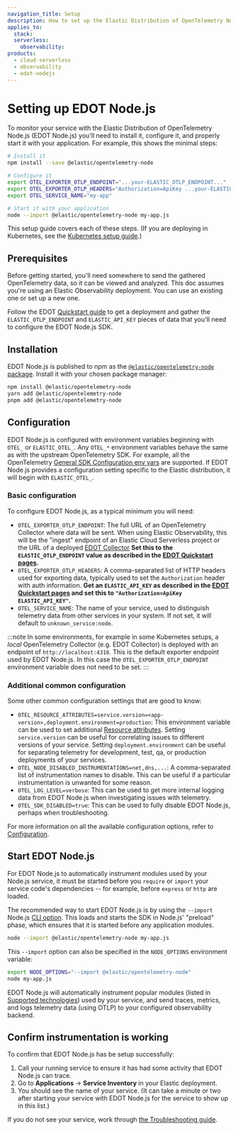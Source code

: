 ```yaml
---
navigation_title: Setup
description: How to set up the Elastic Distribution of OpenTelemetry Node.js (EDOT Node.js).
applies_to:
  stack:
  serverless:
    observability:
products:
  - cloud-serverless
  - observability
  - edot-nodejs
---
```


# Setting up EDOT Node.js

To monitor your service with the Elastic Distribution of OpenTelemetry Node.js (EDOT Node.js) you'll need to install it, configure it, and properly start it with your application. For example, this shows the minimal steps:

```bash
# Install it
npm install --save @elastic/opentelemetry-node

# Configure it
export OTEL_EXPORTER_OTLP_ENDPOINT="...your-ELASTIC_OTLP_ENDPOINT..."
export OTEL_EXPORTER_OTLP_HEADERS="Authorization=ApiKey ...your-ELASTIC_API_KEY..."
export OTEL_SERVICE_NAME="my-app"

# Start it with your application
node --import @elastic/opentelemetry-node my-app.js
```

This setup guide covers each of these steps. (If you are deploying in Kubernetes, see the [Kubernetes setup guide](./k8s.md).)


## Prerequisites

Before getting started, you'll need somewhere to send the gathered OpenTelemetry data, so it can be viewed and analyzed. This doc assumes you're using an Elastic Observability deployment. You can use an existing one or set up a new one.

Follow the EDOT [Quickstart guide](.../../quickstart/index.md) to get a deployment and gather the `ELASTIC_OTLP_ENDPOINT` and `ELASTIC_API_KEY` pieces of data that you'll need to configure the EDOT Node.js SDK.


## Installation

EDOT Node.js is published to npm as the [`@elastic/opentelemetry-node` package](https://www.npmjs.com/package/@elastic/opentelemetry-node). Install it with your chosen package manager:

```bash
npm install @elastic/opentelemetry-node  
yarn add @elastic/opentelemetry-node    
pnpm add @elastic/opentelemetry-node
```

## Configuration

EDOT Node.js is configured with environment variables beginning with `OTEL_` or `ELASTIC_OTEL_`. Any `OTEL_*` environment variables behave the same as with the upstream OpenTelemetry SDK. For example, all the OpenTelemetry [General SDK Configuration env vars](https://opentelemetry.io/docs/specs/otel/configuration/sdk-environment-variables/#general-sdk-configuration) are supported. If EDOT Node.js provides a configuration setting specific to the Elastic distribution, it will begin with `ELASTIC_OTEL_`.

### Basic configuration

To configure EDOT Node.js, as a typical minimum you will need:

* `OTEL_EXPORTER_OTLP_ENDPOINT`: The full URL of an OpenTelemetry Collector where data will be sent. When using Elastic Observability, this will be the "ingest" endpoint of an Elastic Cloud Serverless project or the URL of a deployed [EDOT Collector](.../../edot-collector/index.md) **Set this to the `ELASTIC_OTLP_ENDPOINT` value as described in the [EDOT Quickstart pages](.../../quickstart/index.md).**
* `OTEL_EXPORTER_OTLP_HEADERS`: A comma-separated list of HTTP headers used for exporting data, typically used to set the `Authorization` header with auth information. **Get an `ELASTIC_API_KEY` as described in the [EDOT Quickstart pages](.../../quickstart/index.md) and set this to `"Authorization=ApiKey ELASTIC_API_KEY"`.**
* `OTEL_SERVICE_NAME`: The name of your service, used to distinguish telemetry data from other services in your system. If not set, it will default to `unknown_service:node`.

:::note
In some environments, for example in some Kubernetes setups, a *local* OpenTelemetry Collector (e.g. EDOT Collector) is deployed with an endpoint of `http://localhost:4318`. This is the default exporter endpoint used by EDOT Node.js. In this case the `OTEL_EXPORTER_OTLP_ENDPOINT` environment variable does not need to be set.
:::

### Additional common configuration

Some other common configuration settings that are good to know:

* `OTEL_RESOURCE_ATTRIBUTES=service.version=<app-version>,deployment.environment=production`: This environment variable can be used to set additional [Resource attributes](https://opentelemetry.io/docs/languages/js/resources/). Setting `service.version` can be useful for correlating issues to different versions of your service. Setting `deployment.environment` can be useful for separating telemetry for development, test, qa, or production deployments of your services.
* `OTEL_NODE_DISABLED_INSTRUMENTATIONS=net,dns,...`: A comma-separated list of instrumentation names to disable. This can be useful if a particular instrumentation is unwanted for some reason.
* `OTEL_LOG_LEVEL=verbose`: This can be used to get more internal logging data from EDOT Node.js when investigating issues with telemetry.
* `OTEL_SDK_DISABLED=true`: This can be used to fully disable EDOT Node.js, perhaps when troubleshooting.

For more information on all the available configuration options, refer to [Configuration](../configuration.md).


## Start EDOT Node.js

For EDOT Node.js to automatically instrument modules used by your Node.js service, it must be started before you `require` or `import` your service code's dependencies -- for example, before `express` or `http` are loaded.

The recommended way to start EDOT Node.js is by using the `--import` Node.js [CLI option](https://nodejs.org/api/cli.html#--importmodule). This loads and starts the SDK in Node.js' "preload" phase, which ensures that it is started before any application modules.

```sh
node --import @elastic/opentelemetry-node my-app.js
```

This `--import` option can also be specified in the `NODE_OPTIONS` environment variable:

```bash
export NODE_OPTIONS="--import @elastic/opentelemetry-node"
node my-app.js
```

<!-- TODO: Refer to other ways to start the SDK when have ref for that. -->

EDOT Node.js will automatically instrument popular modules (listed in [Supported technologies](../supported-technologies.md)) used by your service, and send traces, metrics, and logs telemetry data (using OTLP) to your configured observability backend.

## Confirm instrumentation is working

To confirm that EDOT Node.js has be setup successfully:

1. Call your running service to ensure it has had some activity that EDOT Node.js can trace.
2. Go to **Applications** → **Service Inventory** in your Elastic deployment.
3. You should see the name of your service. (It can take a minute or two after starting your service with EDOT Node.js for the service to show up in this list.)

If you do not see your service, work through [the Troubleshooting guide](../troubleshooting.md).

